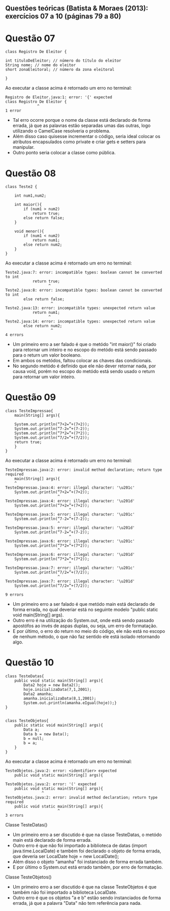 ## Questões teóricas (Batista & Moraes (2013): exercícios 07 a 10 (páginas 79 a 80)

# Questão 07

```
class Registro De Eleitor {

int tituloDeEleitor; // número do título do eleitor
String nome; // nome do eleitor
short zonaEleitoral; // número da zona eleitoral

}
```
Ao executar a classe acima é retornado um erro no terminal:

```
Registro de Eleitor.java:1: error: '{' expected
class Registro De Eleitor {
              ^
1 error
```
* Tal erro ocorre porque o nome da classe está declarado de forma errada, já que as palavras estão separadas umas das outras, logo utilizando o CamelCase resolveria o problema.
* Além disso caso quisesse incrementar o código, seria ideal colocar os atributos encapsulados como private e criar gets e setters para manipular.
* Outro ponto seria colocar a classe como pública.

# Questão 08

```
class Teste2 {

    int num1,num2;

    int maior(){
        if (num1 > num2)
            return true;
        else return false;
    }

    void menor(){
        if (num1 < num2)
            return num1;
        else return num2;
    }
} 
```
Ao executar a classe acima é retornado um erro no terminal:

```
Teste2.java:7: error: incompatible types: boolean cannot be converted to int
            return true;
                   ^
Teste2.java:8: error: incompatible types: boolean cannot be converted to int
        else return false;
                    ^
Teste2.java:13: error: incompatible types: unexpected return value
            return num1;
                   ^
Teste2.java:14: error: incompatible types: unexpected return value
        else return num2;
                    ^
4 errors
```
* Um primeiro erro a ser falado é que o metódo "int maior()" foi criado para retornar um inteiro e no escopo do metódo está sendo passado para o return um valor booleano.
* Em ambos os metódos, faltou colocar as chaves das condicionais.
* No segundo metódo é definido que ele não dever retornar nada, por causa void, porém no escopo do metódo está sendo usado o return para retornar um valor inteiro.

# Questão 09

```
class TesteImpressao{
    main(String[] args){

    System.out.println(“7+2=”+(7+2));
    System.out.println(“7-2=”+(7-2));
    System.out.println(“7*2=”+(7*2));
    System.out.println(“7/2=”+(7/2));
    return true;
    }
} 
```
Ao executar a classe acima é retornado um erro no terminal:

```
TesteImpressao.java:2: error: invalid method declaration; return type required
    main(String[] args){
    ^
TesteImpressao.java:4: error: illegal character: '\u201c'
    System.out.println(“7+2=”+(7+2));
                       ^
TesteImpressao.java:4: error: illegal character: '\u201d'
    System.out.println(“7+2=”+(7+2));
                            ^
TesteImpressao.java:5: error: illegal character: '\u201c'
    System.out.println(“7-2=”+(7-2));
                       ^
TesteImpressao.java:5: error: illegal character: '\u201d'
    System.out.println(“7-2=”+(7-2));
                            ^
TesteImpressao.java:6: error: illegal character: '\u201c'
    System.out.println(“7*2=”+(7*2));
                       ^
TesteImpressao.java:6: error: illegal character: '\u201d'
    System.out.println(“7*2=”+(7*2));
                            ^
TesteImpressao.java:7: error: illegal character: '\u201c'
    System.out.println(“7/2=”+(7/2));
                       ^
TesteImpressao.java:7: error: illegal character: '\u201d'
    System.out.println(“7/2=”+(7/2));
                            ^
9 errors
```
* Um primeiro erro a ser falado é que metódo main está declarado de forma errada, no qual deveriar está no seguinte modelo "public static void main(String[] args).
* Outro erro é na utilização do System.out, onde está sendo passado apostófos ao invés de aspas duplas, ou seja, um erro de formatação.
* E por último, o erro do return no meio do código, ele não está no escopo de nenhum método, o que não faz sentido ele está isolado retornando algo.

# Questão 10

```
class TesteDatas{
    public void static main(String[] args){
        Data2 hoje = new Data2();
        hoje.inicializaData(7,1,2001);
        Data2 amanha;
        amanha.inicializaData(8,1,2001);
        System.out.println(amanha.eIgual(hoje));}
}
 

class TesteObjetos{
    public static void main(String[] args){
        Data a;
        Data b = new Data();
        b = null;
        b = a;
    }
}
```
Ao executar a classe acima é retornado um erro no terminal:

```
TesteObjetos.java:2: error: <identifier> expected
    public void static main(String[] args){
               ^
TesteObjetos.java:2: error: '(' expected
    public void static main(String[] args){
                ^
TesteObjetos.java:2: error: invalid method declaration; return type required
    public void static main(String[] args){
                       ^
3 errors
```
Classe TesteDatas() 

* Um primeiro erro a ser discutido é que na classe TesteDatas, o metódo main está declarado de forma errada.
* Outro erro é que não foi importado a biblioteca de datas (import java.time.LocalDate) e também foi declarado o objeto de forma errada, que deveria ser LocalDate hoje = new LocalDate();
* Além disso o objeto "amanha" foi instanciado de forma errada também.
* E por último o System.out está errado também, por erro de formatação.

Classe TesteObjetos() 
* Um primeiro erro a ser discutido é que na classe TesteObjetos é que também não foi importado a biblioteca LocalDate.
* Outro erro é que os objetos "a e b" estão sendo instanciados de forma errada, já que a palavra "Data" não tem referência para nada.
